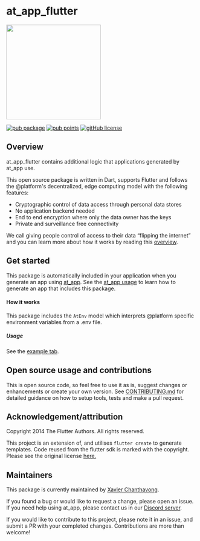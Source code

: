# at_app_flutter

<img width=250px src="https://atsign.dev/assets/img/@platform_logo_grey.svg?sanitize=true">

[![pub package](https://img.shields.io/pub/v/at_app)](https://pub.dev/packages/at_app) [![pub points](https://badges.bar/at_app/pub%20points)](https://pub.dev/packages/at_app/score) [![gitHub license](https://img.shields.io/badge/license-BSD3-blue.svg)](./LICENSE)
## Overview

at_app_flutter contains additional logic that applications generated by at_app use.

This open source package is written in Dart, supports Flutter and follows the
@‎platform's decentralized, edge computing model with the following features:
- Cryptographic control of data access through personal data stores
- No application backend needed
- End to end encryption where only the data owner has the keys
- Private and surveillance free connectivity

We call giving people control of access to their data “flipping the internet”
and you can learn more about how it works by reading this
[overview](https://atsign.dev/docs/overview/).

## Get started

This package is automatically included in your application when you generate an app using [at_app](https://pub.dev/packages/at_app). See the [at_app usage](https://pub.dev/packages/at_app/example) to learn how to generate an app that includes this package.

#### How it works

This package includes the `AtEnv` model which interprets @platform specific environment variables from a .env file.

##### Usage

See the [example tab](https://pub.dev/packages/at_app_flutter/example).

## Open source usage and contributions

This is open source code, so feel free to use it as is, suggest changes or
enhancements or create your own version. See [CONTRIBUTING.md](../CONTRIBUTING.md)
for detailed guidance on how to setup tools, tests and make a pull request.

## Acknowledgement/attribution

Copyright 2014 The Flutter Authors. All rights reserved.

This project is an extension of, and utilises `flutter create` to generate templates.
Code reused from the flutter sdk is marked with the copyright.
Please see the original license [here.](https://github.com/flutter/flutter/blob/master/LICENSE)

## Maintainers

This package is currently maintained by [Xavier Chanthavong](https://github.com/xavierchanth).

If you found a bug or would like to request a change, please open an issue.
If you need help using at_app, please contact us in our [Discord server](https://discord.gg/55sHTQFxfz).

If you would like to contribute to this project, please note it in an issue, and submit a PR with your completed changes. Contributions are more than welcome!

